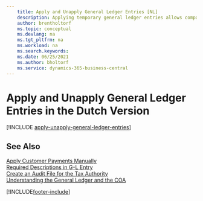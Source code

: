 ```yaml
---
    title: Apply and Unapply General Ledger Entries [NL]
    description: Applying temporary general ledger entries allows companies to work with temporary and transfer accounts in the general ledger.
    author: brentholtorf
    ms.topic: conceptual
    ms.devlang: na
    ms.tgt_pltfrm: na
    ms.workload: na
    ms.search.keywords:
    ms.date: 06/25/2021
    ms.author: bholtorf
    ms.service: dynamics-365-business-central
---
```

# Apply and Unapply General Ledger Entries in the Dutch Version

[!INCLUDE [apply-unapply-general-ledger-entries](../includes/BENL/apply-unapply-general-ledger-entries.md)]

## See Also

[Apply Customer Payments Manually](../../receivables-how-apply-sales-transactions-manually.md)  
[Required Descriptions in G-L Entry](required-descriptions-in-g-l-entry.md)  
[Create an Audit File for the Tax Authority](how-to-create-an-audit-file-for-the-tax-authority.md)  
[Understanding the General Ledger and the COA](../../finance-general-ledger.md)  


[!INCLUDE[footer-include](../../includes/footer-banner.md)]